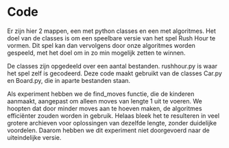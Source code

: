 # Code

Er zijn hier 2 mappen, een met python classes en een met algoritmes. Het doel van de classes is om een speelbare versie van het spel Rush Hour te vormen. Dit spel kan dan vervolgens door onze algoritmes worden gespeeld, met het doel om in zo min mogelijk zetten te winnen.

De classes zijn opgedeeld over een aantal bestanden. rushhour.py is waar het spel zelf is gecodeerd. Deze code maakt gebruikt van de classes Car.py en Board.py, die in aparte bestanden staan. 

Als experiment hebben we de find_moves functie, die de kinderen aanmaakt, aangepast om alleen moves van lengte 1 uit te voeren. We hoopten dat door minder moves aan te hoeven maken, de algoritmes efficiënter zouden worden in gebruik. Helaas bleek het te resulteren in veel grotere archieven voor oplossingen van dezelfde lengte, zonder duidelijke voordelen. Daarom hebben we dit experiment niet doorgevoerd naar de uiteindelijke versie.
